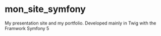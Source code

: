 # mon_site_symfony

My presentation site and my portfolio. Developed mainly in Twig with the Framwork Symfony 5

